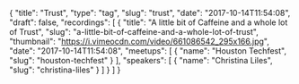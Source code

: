 {
  "title": "Trust",
  "type": "tag",
  "slug": "trust",
  "date": "2017-10-14T11:54:08",
  "draft": false,
  "recordings": [
    {
      "title": "A little bit of Caffeine and a whole lot of Trust",
      "slug": "a-little-bit-of-caffeine-and-a-whole-lot-of-trust",
      "thumbnail": "https://i.vimeocdn.com/video/661086542_295x166.jpg",
      "date": "2017-10-14T11:54:08",
      "meetups": [
        {
          "name": "Houston Techfest",
          "slug": "houston-techfest"
        }
      ],
      "speakers": [
        {
          "name": "Christina Liles",
          "slug": "christina-liles"
        }
      ]
    }
  ]
}